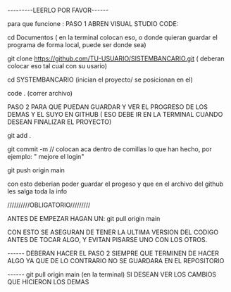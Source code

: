 ---------LEERLO POR FAVOR------

para que funcione :
PASO 1 ABREN VISUAL STUDIO CODE:

   
   cd Documentos ( en la terminal colocan eso, o donde quieran guardar el programa de forma local, puede ser donde sea)

   git clone https://github.com/TU-USUARIO/SISTEMBANCARIO.git    ( deberan colocar eso tal cual con su usario)
   
   cd SYSTEMBANCARIO (inician el proyecto/ se posicionan en el)


   code .  (correr archivo)


PASO 2 PARA QUE PUEDAN GUARDAR Y VER EL PROGRESO DE LOS DEMAS Y EL SUYO EN GITHUB ( ESO DEBE IR EN LA TERMINAL CUANDO DESEAN FINALIZAR EL PROYECTO)

   
git add . 

git commit -m // colocan aca dentro de comillas lo que han hecho, por ejemplo: " mejore el login"

git push origin main 

con esto deberian poder guardar el progeso y que en el archivo del github les salga toda la info




//////////OBLIGATORIO/////////


ANTES DE EMPEZAR HAGAN UN: git pull origin main 

CON ESTO SE ASEGURAN DE TENER LA ULTIMA VERSION DEL CODIGO ANTES DE TOCAR ALGO, Y EVITAN PISARSE UNO CON LOS OTROS.


------ DEBERAN HACER EL PASO 2 SIEMPRE QUE TERMINEN DE HACER ALGO YA QUE DE LO CONTRARIO NO SE GUARDARA EN EL REPOSITORIO


------ git pull origin main (en la terminal) SI DESEAN VER LOS CAMBIOS QUE HICIERON LOS DEMAS  

